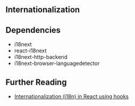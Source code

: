 ## Internationalization

## Dependencies
- i18next
- react-i18next
- i18next-http-backend
- i18next-browser-languagedetector

## Further Reading
- [Internationalization (i18n) in React using hooks](https://levelup.gitconnected.com/internationalization-i18n-in-react-using-hooks-62e1262c2c51)
